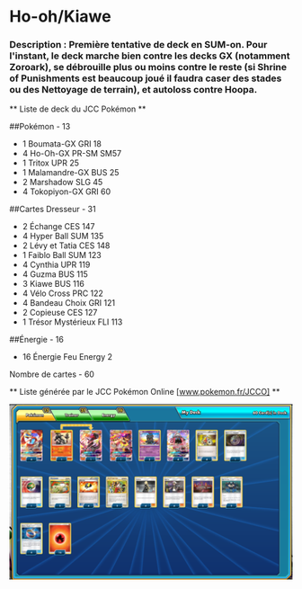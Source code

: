 # Ho-oh/Kiawe

### Description : Première tentative de deck en SUM-on. Pour l'instant, le deck marche bien contre les decks GX (notamment Zoroark), se débrouille plus ou moins contre le reste (si Shrine of Punishments est beaucoup joué il faudra caser des stades ou des Nettoyage de terrain), et autoloss contre Hoopa.



** Liste de deck du JCC Pokémon **

##Pokémon - 13

* 1 Boumata-GX GRI 18
* 4 Ho-Oh-GX PR-SM SM57
* 1 Tritox UPR 25
* 1 Malamandre-GX BUS 25
* 2 Marshadow SLG 45
* 4 Tokopiyon-GX GRI 60

##Cartes Dresseur - 31

* 2 Échange CES 147
* 4 Hyper Ball SUM 135
* 2 Lévy et Tatia CES 148
* 1 Faiblo Ball SUM 123
* 4 Cynthia UPR 119
* 4 Guzma BUS 115
* 3 Kiawe BUS 116
* 4 Vélo Cross PRC 122
* 4 Bandeau Choix GRI 121
* 2 Copieuse CES 127
* 1 Trésor Mystérieux FLI 113

##Énergie - 16

* 16 Énergie Feu Energy 2

Nombre de cartes - 60

** Liste générée par le JCC Pokémon Online [www.pokemon.fr/JCCO] **



![alt text](img/Ho-ohkiawe.png)
